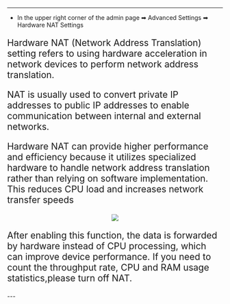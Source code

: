 <style>
    .text {
        font-size: 21px; 
    }
</style>
---
- In the upper right corner of the admin page ➡ Advanced Settings  ➡ Hardware NAT Settings
<p class="text">
Hardware NAT (Network Address Translation) setting refers to using hardware acceleration in network devices to perform network address translation. 
</p>
<p class="text">
NAT is usually used to convert private IP addresses to public IP addresses to enable communication between internal and external networks.
</p>
<p class="text">
Hardware NAT can provide higher performance and efficiency because it utilizes specialized hardware to handle network address translation rather than relying on software implementation. This reduces CPU load and increases network transfer speeds
</p>
<div style="text-align: center;">
    <img class="boxshadow" src="/images/hardware.png">
</div>
<p class="text">
After enabling this function, the data is forwarded by hardware instead of CPU processing, which can improve device performance. If you need to count the throughput rate, CPU and RAM usage statistics,please turn off NAT.
</p>
---






